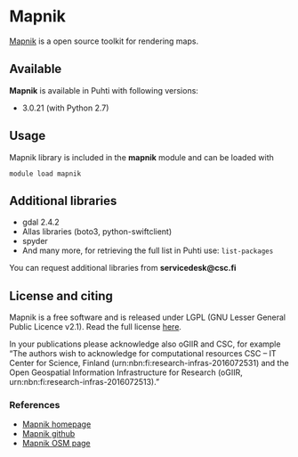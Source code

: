 # Mapnik

[Mapnik](https://mapnik.org/) is a open source toolkit for rendering maps.

## Available

__Mapnik__ is available in Puhti with following versions:

* 3.0.21 (with Python 2.7)

## Usage

Mapnik library is included in the __mapnik__ module and can be loaded with

`module load mapnik`

## Additional libraries

* gdal 2.4.2
* Allas libraries (boto3, python-swiftclient)
* spyder
* And many more, for retrieving the full list in Puhti use:
    `list-packages`

You can request additional libraries from __servicedesk@csc.fi__

## License and citing

Mapnik is a free software and is released under LGPL (GNU Lesser General Public Licence v2.1). Read the full license [here](https://mapnik.org/pages/license.html).

In your publications please acknowledge also oGIIR and CSC, for example “The authors wish to acknowledge for computational resources CSC – IT Center for Science, Finland (urn:nbn:fi:research-infras-2016072531) and the Open Geospatial Information Infrastructure for Research (oGIIR, urn:nbn:fi:research-infras-2016072513).”

### References

* [Mapnik homepage](https://mapnik.org/)
* [Mapnik github](https://github.com/mapnik/mapnik)
* [Mapnik OSM page](https://wiki.openstreetmap.org/wiki/Mapnik)
